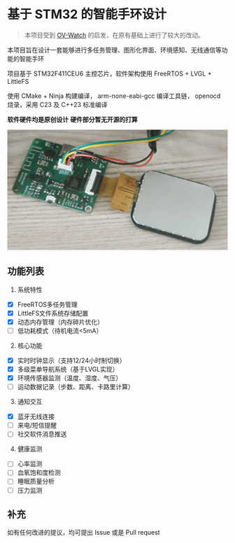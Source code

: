 # 基于 STM32 的智能手环设计

> 本项目受到 [OV-Watch](https://github.com/No-Chicken/OV-Watch) 的启发，在原有基础上进行了较大的改动。

本项目旨在设计一套能够进行多任务管理、图形化界面、环境感知、无线通信等功能的智能手环

项目基于 STM32F411CEU6 主控芯片，软件架构使用 FreeRTOS + LVGL + LittleFS 

使用 CMake + Ninja 构建编译， arm-none-eabi-gcc 编译工具链， openocd 烧录，采用 C23 及 C++23 标准编译

**软件硬件均是原创设计**
**硬件部分暂无开源的打算**

![](./assets/hardware.jpg)

## 功能列表

1. 系统特性
- [x] FreeRTOS多任务管理
- [x] LittleFS文件系统存储配置
- [x] 动态内存管理（内存碎片优化）
- [ ] 低功耗模式（待机电流<5mA）

2. 核心功能
- [x] 实时时钟显示（支持12/24小时制切换）
- [x] 多级菜单导航系统（基于LVGL实现）
- [x] 环境传感器监测（温度、湿度、气压）
- [ ] 运动数据记录（步数、距离、卡路里计算）

3. 通知交互
- [x] 蓝牙无线连接
- [ ] 来电/短信提醒
- [ ] 社交软件消息推送

4. 健康监测
- [ ] 心率监测
- [ ] 血氧饱和度检测
- [ ] 睡眠质量分析
- [ ] 压力监测

## 补充

如有任何改进的提议，均可提出 Issue 或是 Pull request
